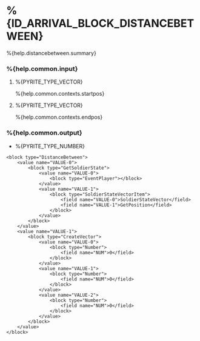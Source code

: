 # %{ID_ARRIVAL_BLOCK_DISTANCEBETWEEN}

%{help.distancebetween.summary}

### %{help.common.input}

1. %{PYRITE_TYPE_VECTOR}

    %{help.common.contexts.startpos}

2. %{PYRITE_TYPE_VECTOR}

    %{help.common.contexts.endpos}

### %{help.common.output}

-   %{PYRITE_TYPE_NUMBER}

```
<block type="DistanceBetween">
    <value name="VALUE-0">
        <block type="GetSoldierState">
            <value name="VALUE-0">
                <block type="EventPlayer"></block>
            </value>
            <value name="VALUE-1">
                <block type="SoldierStateVectorItem">
                    <field name="VALUE-0">SoldierStateVector</field>
                    <field name="VALUE-1">GetPosition</field>
                </block>
            </value>
        </block>
    </value>
    <value name="VALUE-1">
        <block type="CreateVector">
            <value name="VALUE-0">
                <block type="Number">
                    <field name="NUM">0</field>
                </block>
            </value>
            <value name="VALUE-1">
                <block type="Number">
                    <field name="NUM">0</field>
                </block>
            </value>
            <value name="VALUE-2">
                <block type="Number">
                    <field name="NUM">0</field>
                </block>
            </value>
        </block>
    </value>
</block>
```